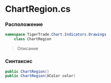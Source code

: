
# ChartRegion.cs
### Расположение
```csharp
namespace TigerTrade.Chart.Indicators.Drawings  
    class ChartRegion
```

> Описание

### Синтаксис
```csharp
public ChartRegion()
public ChartRegion(XColor color)
```
